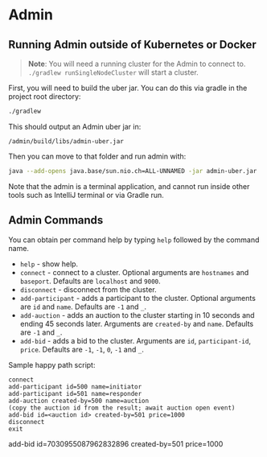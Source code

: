 # Admin

## Running Admin outside of Kubernetes or Docker

> **Note**: You will need a running cluster for the Admin to connect to. `./gradlew runSingleNodeCluster` will start a cluster.

First, you will need to build the uber jar. You can do this via gradle in the project root directory:

```bash
./gradlew
```

This should output an Admin uber jar in:

`/admin/build/libs/admin-uber.jar`

Then you can move to that folder and run admin with:

```bash
java --add-opens java.base/sun.nio.ch=ALL-UNNAMED -jar admin-uber.jar
```

Note that the admin is a terminal application, and cannot run inside other tools such as IntelliJ terminal or via Gradle run.

## Admin Commands

You can obtain per command help by typing `help` followed by the command name.

- `help` - show help.
- `connect` - connect to a cluster. Optional arguments are `hostnames` and `baseport`. Defaults are `localhost` and `9000`.
- `disconnect` - disconnect from the cluster.
- `add-participant` - adds a participant to the cluster. Optional arguments are `id` and `name`. Defaults are `-1` and `_`.
- `add-auction` - adds an auction to the cluster starting in 10 seconds and ending 45 seconds later. Arguments are `created-by` and `name`. Defaults are `-1` and `_`.
- `add-bid` - adds a bid to the cluster. Arguments are `id`, `participant-id`, `price`. Defaults are `-1`, `-1`, `0`, `-1` and `_`.

Sample happy path script:

```
connect
add-participant id=500 name=initiator
add-participant id=501 name=responder
add-auction created-by=500 name=auction
(copy the auction id from the result; await auction open event)
add-bid id=<auction id> created-by=501 price=1000
disconnect
exit
```

add-bid id=7030955087962832896 created-by=501 price=1000
